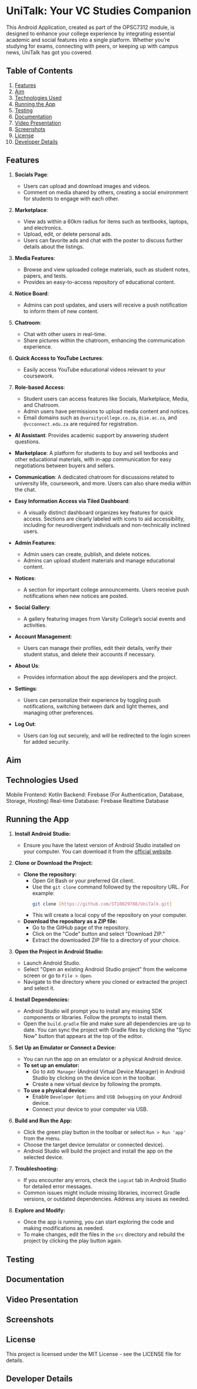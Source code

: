 # UniTalk: Your VC Studies Companion
This Android Application, created as part of the OPSC7312 module, is designed to enhance your college experience by integrating essential academic and social features into a single platform. Whether you’re studying for exams, connecting with peers, or keeping up with campus news, UniTalk has got you covered.

## Table of Contents
1. [Features](#features)
2. [Aim](#aim)
3. [Technologies Used](#technologies-used)
4. [Running the App](#running-the-app)
5. [Testing](#testing)
6. [Documentation](#documentation)
7. [Video Presentation](#video-presentation)
8. [Screenshots](#screenshots)
9. [License](#license)
10. [Developer Details](#developer-details)

## Features

1. **Socials Page**: 
   - Users can upload and download images and videos.
   - Comment on media shared by others, creating a social environment for students to engage with each other.
   
2. **Marketplace**:
   - View ads within a 60km radius for items such as textbooks, laptops, and electronics.
   - Upload, edit, or delete personal ads.
   - Users can favorite ads and chat with the poster to discuss further details about the listings.
   
3. **Media Features**:
   - Browse and view uploaded college materials, such as student notes, papers, and tests.
   - Provides an easy-to-access repository of educational content.
   
4. **Notice Board**:
   - Admins can post updates, and users will receive a push notification to inform them of new content.
   
5. **Chatroom**:
   - Chat with other users in real-time.
   - Share pictures within the chatroom, enhancing the communication experience.
   
6. **Quick Access to YouTube Lectures**:
   - Easily access YouTube educational videos relevant to your coursework.

8. **Role-based Access**:
   - Student users can access features like Socials, Marketplace, Media, and Chatroom.
   - Admin users have permissions to upload media content and notices.
   - Email domains such as `@varsitycollege.co.za`, `@iie.ac.za`, and `@vcconnect.edu.za` are required for registration.


- **AI Assistant**: 
   Provides academic support by answering student questions.

- **Marketplace**: 
   A platform for students to buy and sell textbooks and other educational materials, with in-app communication for easy negotiations between buyers and sellers.

- **Communication**: 
   A dedicated chatroom for discussions related to university life, coursework, and more. Users can also share media within the chat.

- **Easy Information Access via Tiled Dashboard**: 
   - A visually distinct dashboard organizes key features for quick access. Sections are clearly labeled with icons to aid accessibility, including for neurodivergent individuals and non-technically inclined users.

- **Admin Features**:
   - Admin users can create, publish, and delete notices.
   - Admins can upload student materials and manage educational content.

- **Notices**:
   - A section for important college announcements. Users receive push notifications when new notices are posted.
  
- **Social Gallery**:
   - A gallery featuring images from Varsity College’s social events and activities.

- **Account Management**:
   - Users can manage their profiles, edit their details, verify their student status, and delete their accounts if necessary.

- **About Us**:
   - Provides information about the app developers and the project.

- **Settings**:
   - Users can personalize their experience by toggling push notifications, switching between dark and light themes, and managing other preferences.

- **Log Out**:
   - Users can log out securely, and will be redirected to the login screen for added security.


## Aim

## Technologies Used
Mobile Frontend: Kotlin
Backend: Firebase (For Authentication, Database, Storage, Hosting)
Real-time Database: Firebase Realtime Database

## Running the App

1. **Install Android Studio:**
   - Ensure you have the latest version of Android Studio installed on your computer. You can download it from the [official website](https://developer.android.com/studio).

2. **Clone or Download the Project:**
   - **Clone the repository:**
     - Open Git Bash or your preferred Git client.
     - Use the `git clone` command followed by the repository URL. For example:
       ```bash
       git clone [https://github.com/ST10029788/UniTalk.git]
       ```
     - This will create a local copy of the repository on your computer.
   - **Download the repository as a ZIP file:**
     - Go to the GitHub page of the repository.
     - Click on the "Code" button and select "Download ZIP."
     - Extract the downloaded ZIP file to a directory of your choice.
3. **Open the Project in Android Studio:**
   - Launch Android Studio.
   - Select "Open an existing Android Studio project" from the welcome screen or go to `File > Open`.
   - Navigate to the directory where you cloned or extracted the project and select it.

4. **Install Dependencies:**
   - Android Studio will prompt you to install any missing SDK components or libraries. Follow the prompts to install them.
   - Open the `build.gradle` file and make sure all dependencies are up to date. You can sync the project with Gradle files by clicking the "Sync Now" button that appears at the top of the editor.

5. **Set Up an Emulator or Connect a Device:**
   - You can run the app on an emulator or a physical Android device.
   - **To set up an emulator:**
     - Go to `AVD Manager` (Android Virtual Device Manager) in Android Studio by clicking on the device icon in the toolbar.
     - Create a new virtual device by following the prompts.
   - **To use a physical device:**
     - Enable `Developer Options` and `USB Debugging` on your Android device.
     - Connect your device to your computer via USB.
    
6. **Build and Run the App:**
   - Click the green play button in the toolbar or select `Run > Run 'app'` from the menu.
   - Choose the target device (emulator or connected device).
   - Android Studio will build the project and install the app on the selected device.

7. **Troubleshooting:**
   - If you encounter any errors, check the `Logcat` tab in Android Studio for detailed error messages.
   - Common issues might include missing libraries, incorrect Gradle versions, or outdated dependencies. Address any issues as needed.

8. **Explore and Modify:**
   - Once the app is running, you can start exploring the code and making modifications as needed.
   - To make changes, edit the files in the `src` directory and rebuild the project by clicking the play button again.



## Testing

## Documentation

## Video Presentation

## Screenshots

## License 
This project is licensed under the MIT License - see the LICENSE file for details.

## Developer Details


